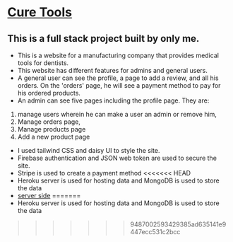 # [Cure Tools](https://cure-tools.web.app/)

## This is a full stack project built by only me. 

* This is a website for a manufacturing company that provides medical tools for dentists. 
* This website has different features for admins and general users. 
* A general user can see the profile, a page to add a review, and all his orders. On the 'orders' page, he will see a payment method to pay for his ordered products.
* An admin can see five pages including the profile page. They are:  
1) manage users wherein he can make a user an admin or remove him, 
2) Manage orders page, 
3) Manage products page 
4) Add a new product page 
* I used tailwind CSS and daisy UI to style the site. 
* Firebase authentication and JSON web token are used to secure the site. 
* Stripe is used to create a payment method
<<<<<<< HEAD
* Heroku server is used for hosting data and MongoDB is used to store the data 
* [server side](https://github.com/faridulhaque/cure-tools-new-server)
=======
* Heroku server is used for hosting data and MongoDB is used to store the data
>>>>>>> 9487002593429385ad635141e9447ecc531c2bcc
